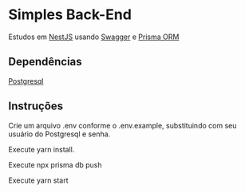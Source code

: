 # Simples Back-End

Estudos em [NestJS](https://docs.nestjs.com/) usando [Swagger](https://swagger.io/) e [Prisma ORM](https://www.prisma.io/)

## Dependências

[Postgresql](https://www.postgresql.org/)


## Instruções

Crie um arquivo .env conforme o .env.example, substituindo com seu usuário do Postgresql e senha.


Execute yarn install.


Execute npx prisma db push


Execute yarn start